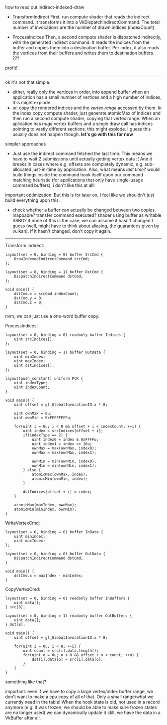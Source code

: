 how to read out indirect-indexed-draw

- TransformIndirect
First, run compute shader that reads the indirect command.
It transforms it into a VkDispatchIndirectCommand.
The total number of invocations are the number of drawn indices (indexCount).

- ProcessIndices
Then, a second compute shader is dispatched indirectly, with the generated
indirect command. It reads the indices from the buffer and copies them into
a destination buffer. Per index, it also reads the vertices from their
buffers and writes them to destination buffers.
???

profit!

---

ok it's not that simple.
- either, really only the vertices in order, into append buffer
  when an application has a small number of vertices and a high number
  of indices, this might explode
- or, copy the rendered indices and the *vertex range* accessed by them.
  In the index copy compute shader, just generate atomicMax of indices
  and then run a second compute shader, copying that vertex range.
  When an aplication has *huge* vertex buffers and a single draw
  call has indices pointing to vastly different sections, this might explode.
  I guess this usually does not happen though.
  **let's go with this for now**

simpler approaches
- Just use the indirect command fetched the last time.
  This means we have to wait 2 submissions until actually getting vertex data :(
  And it breaks in cases where e.g. offsets are completely dynamic,
  e.g. sub-allocated just-in-time by application.
  Also, what means *last time*? would build things inside the command hook
  itself upon our command matching heuristic (for applications that only
  have single-usage command buffers), i don't like this at all!

important optimization. But this is for later on, I feel like we shouldn't
just build everything upon this.
- check whether a buffer can actually be changed between two copies.
  mappable? transfer command executed? shader using buffer as writable SSBO?
  if none of this is the case, we can assume it hasn't changed I guess (well,
  might have to think about aliasing, the guarantees given by vulkan).
  If it hasn't changed, don't copy it again.

---

Transform indirect:

```
layout(set = 0, binding = 0) buffer SrcCmd {
	DrawIndexedIndirectCommand srcCmd;
};

layout(set = 0, binding = 1) buffer DstCmd {
	DispatchIndirectCommand dstCmd;
};

void main() {
	dstCmd.x = srcCmd.indexCount;
	dstCmd.y = 0;
	dstCmd.z = 0;
}
```

nvm, we can just use a one-word buffer copy.

ProcessIndices:

```
layout(set = 0, binding = 0) readonly buffer Indices {
	uint srcIndices[];
};

layout(set = 0, binding = 1) buffer OutData {
	uint minIndex;
	uint maxIndex;
	uint dstIndices[];
};

layout(push_constant) uniform PCR {
	uint indexType;
	uint indexCount;
}

void main() {
	uint offset = gl_GlobalInvocationID.x * 8;

	uint ownMax = 0u;
	uint ownMin = 0xFFFFFFFFu;

	for(uint i = 0u; i < 8 && offset + i < indexCount; ++i) {
		uint index = srcIndices[offset + i];
		if(indexType == 2) {
			uint index0 = index & 0xFFFFu;
			uint index1 = index >> 16u;
			ownMax = max(ownMax, index0);
			ownMax = max(ownMax, index1);

			ownMin = min(ownMin, index0);
			ownMin = min(ownMin, index1);
		} else {
			atomicMax(ownMax, index);
			atomicMin(ownMin, index);
		}

		dstIndices[offset + i] = index;
	}

	atomicMax(maxIndex, ownMax);
	atomicMin(minIndex, ownMin);
}
```

WriteVertexCmd:

```
layout(set = 0, binding = 0) buffer InData {
	uint minIndex;
	uint maxIndex;
};

layout(set = 0, binding = 0) buffer OutData {
	DispatchIndirectCommand dstCmd;
}

void main() {
	dstCmd.x = maxIndex - minIndex;
}
```

CopyVertexCmd:

```
layout(set = 0, binding = 0) readonly buffer InBuffers {
	uint data[];
} src[8];

layout(set = 0, binding = 1) readonly buffer OutBuffers {
	uint data[];
} dst[8];

void main() {
	uint offset = gl_GlobalInvocationID.x * 8;

	for(uint i = 0u; i < 8; ++i) {
		uint count = src[i].data.length();
		for(uint o = 0u; o < 8 && offset + o < count; ++o) {
			dst[i].data[o] = src[i].data[o];
		}
	}
}
```

something like that?

important: even if we have to copy a large vertex/index buffer range,
	we don't want to make a cpu copy of all of that. Only a small
	range/what we currently need in the table!
	When the hook state is old, not used in a record anymore (e.g. it was
	frozen; we should be able to make sure frozen states are no longer
	used) we can dynamically update it still, we have the data in a VkBuffer
	after all.
